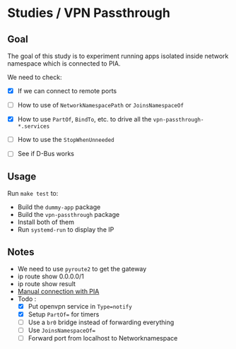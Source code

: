 # Studies / VPN Passthrough

## Goal

The goal of this study is to experiment running apps isolated inside network namespace which is connected to PIA.

We need to check: 
- [x] If we can connect to remote ports
- [ ] How to use of `NetworkNamespacePath` or `JoinsNamespaceOf`
- [x] How to use `PartOf`, `BindTo`, etc. to drive all the `vpn-passthrough-*.services`
- [ ] How to use the `StopWhenUnneeded`
- [ ] See if D-Bus works


## Usage
Run `make test` to:
- Build the `dummy-app` package
- Build the `vpn-passthrough` package
- Install both of them
- Run `systemd-run` to display the IP


## Notes
- We need to use `pyroute2` to get the gateway
- ip route show 0.0.0.0/1
- ip route show result
- [Manual connection with PIA](https://github.com/pia-foss/manual-connections/blob/master/port_forwarding.sh)
- Todo : 
    - [x] Put openvpn service in `Type=notify`
    - [x] Setup `PartOf=` for timers
    - [ ] Use a `br0` bridge instead of forwarding everything
    - [ ] Use `JoinsNamespaceOf=`
    - [ ] Forward port from localhost to Networknamespace